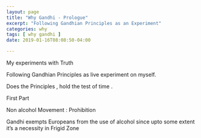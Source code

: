 ```yaml
---
layout: page
title: "Why Gandhi - Prologue"
excerpt: "Following Gandhian Principles as an Experiment"
categories: why
tags: [ why gandhi ]
date: 2019-01-16T08:08:50-04:00

---
```



My experiments with Truth

Following  Gandhian Principles as live experiment on myself.

Does the Principles , hold the test of time .



First Part

Non alcohol Movement : Prohibition

Gandhi exempts Europeans from the use of alcohol since upto some extent it’s a necessity in Frigid Zone
